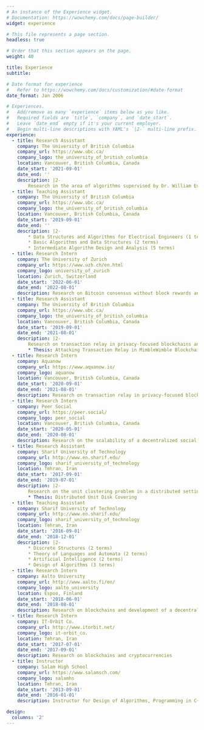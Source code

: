 ```yaml
---
# An instance of the Experience widget.
# Documentation: https://wowchemy.com/docs/page-builder/
widget: experience

# This file represents a page section.
headless: true

# Order that this section appears on the page.
weight: 40

title: Experience
subtitle:

# Date format for experience
#   Refer to https://wowchemy.com/docs/customization/#date-format
date_format: Jan 2006

# Experiences.
#   Add/remove as many `experience` items below as you like.
#   Required fields are `title`, `company`, and `date_start`.
#   Leave `date_end` empty if it's your current employer.
#   Begin multi-line descriptions with YAML's `|2-` multi-line prefix.
experience:
  - title: Research Assistant
    company: The University of British Columbia
    company_url: https://www.ubc.ca/
    company_logo: the_university_of_british_columbia
    location: Vancouver, British Columbia, Canada
    date_start: '2021-09-01'
    date_end: ''
    description: |2-
        Research in the area of algorithms supervised by Dr. William Evans
  - title: Teaching Assistant
    company: The University of British Columbia
    company_url: https://www.ubc.ca/
    company_logo: the_university_of_british_columbia
    location: Vancouver, British Columbia, Canada
    date_start: '2019-09-01'
    date_end: ''
    description: |2-
        * Data Structures and Algorithms for Electrical Engineers (1 term)
        * Basic Algorithms and Data Structures (2 terms)
        * Intermediate Algorithm Design and Analysis (5 terms)
  - title: Research Intern
    company: The University of Zurich
    company_url: https://www.uzh.ch/en.html
    company_logo: university_of_zurich
    location: Zurich, Switzerland
    date_start: '2022-06-01'
    date_end: '2022-08-01'
    description: Research on Bitcoin consensus without block rewards and centralization in PoS blockchains supervised by Dr. Claudio J. Tessone
  - title: Research Assistant
    company: The University of British Columbia
    company_url: https://www.ubc.ca/
    company_logo: the_university_of_british_columbia
    location: Vancouver, British Columbia, Canada
    date_start: '2019-09-01'
    date_end: '2021-08-01'
    description: |2-
        Research on transaction relay in privacy-focused blockchains and a novel BFT-based sidechain construction supervised by Dr. Ivan Beschastnikh and Dr. Chen Feng
        * Thesis: Attacking Transaction Relay in MimbleWimble Blockchains
  - title: Research Intern
    company: Aquanow
    company_url: https://www.aquanow.io/
    company_logo: aquanow
    location: Vancouver, British Columbia, Canada
    date_start: '2020-09-01'
    date_end: '2021-08-01'
    description: Research on transaction relay in privacy-focused blockchains
  - title: Research Intern
    company: Peer Social
    company_url: https://peer.social/
    company_logo: peer_social
    location: Vancouver, British Columbia, Canada
    date_start: '2020-05-01'
    date_end: '2020-08-01'
    description: Research on the scalability of a decentralized social network application
  - title: Research Assistant
    company: Sharif University of Technology
    company_url: http://www.en.sharif.edu/
    company_logo: sharif_university_of_technology
    location: Tehran, Iran
    date_start: '2017-09-01'
    date_end: '2019-07-01'
    description: |2-
        Research on the unit clustering problem in a distributed setting supervised by Dr. Hamid Zarrabi-Zadeh
        * Thesis: Distributed Unit Disk Covering
  - title: Teaching Assistant
    company: Sharif University of Technology
    company_url: http://www.en.sharif.edu/
    company_logo: sharif_university_of_technology
    location: Tehran, Iran
    date_start: '2016-09-01'
    date_end: '2018-12-01'
    description: |2-
        * Discrete Structures (2 terms)
        * Theory of Languages and Automata (2 terms)
        * Artificial Intelligence (2 terms)
        * Design of Algorithms (3 terms)
  - title: Research Intern
    company: Aalto University
    company_url: http://www.aalto.fi/en/
    company_logo: aalto_university
    location: Espoo, Finland
    date_start: '2018-06-01'
    date_end: '2018-08-01'
    description: Research on blockchains and development of a decentralized marketplace for the Secure Open Federation for Internet Everywhere (SOFIE) project supervised by Dr. Pekka Nikander
  - title: Research Intern
    company: IT-Orbit Co.
    company_url: http://www.itorbit.net/
    company_logo: it-orbit_co.
    location: Tehran, Iran
    date_start: '2017-07-01'
    date_end: '2017-09-01'
    description: Research on blockchains and cryptocurrencies
  - title: Instructor
    company: Salam High School
    company_url: https://www.salamsch.com/
    company_logo: salamhs
    location: Tehran, Iran
    date_start: '2013-09-01'
    date_end: '2016-01-01'
    description: Instructor for Design of Algorithms, Programming in C++, Graph Theory, and Combinatorics

design:
  columns: '2'
---
```


